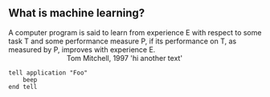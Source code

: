## What is machine learning?

  A computer program is said to learn from experience E with respect to some task T and some performance measure P, if its performance on T, as measured by P, improves with experience E.  
&emsp;&emsp;&emsp;&emsp;&emsp;&emsp;&emsp;&emsp; Tom Mitchell, 1997
'hi     another text'
<pre><code>tell application "Foo"
    beep
end tell
</code></pre>                                               
